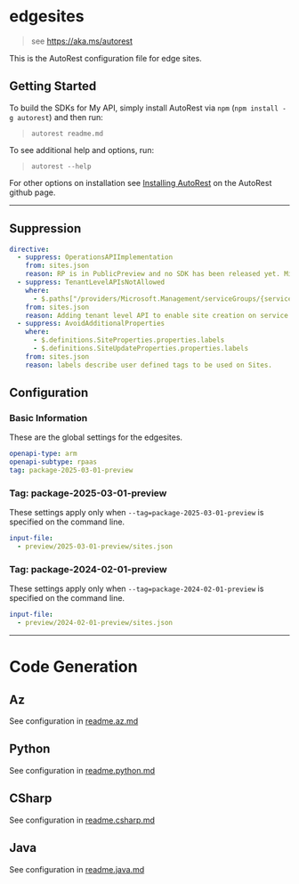 # edgesites

> see https://aka.ms/autorest

This is the AutoRest configuration file for edge sites.

## Getting Started

To build the SDKs for My API, simply install AutoRest via `npm` (`npm install -g autorest`) and then run:

> `autorest readme.md`

To see additional help and options, run:

> `autorest --help`

For other options on installation see [Installing AutoRest](https://aka.ms/autorest/install) on the AutoRest github page.

---
## Suppression

``` yaml
directive:
  - suppress: OperationsAPIImplementation
    from: sites.json
    reason: RP is in PublicPreview and no SDK has been released yet. Microsoft.Edge RP consist of multiple resources which are owned/maintained by different teams, so we follow folder structure for Service Group (explained here https://github.com/Azure/azure-rest-api-specs-pr/tree/RPSaaSMaster?tab=readme-ov-file#folder-structure-for-service-group). We do have operations api exposed from common-location/folder (https://github.com/Azure/azure-rest-api-specs-pr/blob/RPSaaSMaster/specification/edge/resource-manager/Microsoft.Edge/edge/preview/2024-02-01-preview/operations.json#L46C5-L46C43) so every resource need not expose it separately. There has been open issue [Avocado] Support service group folder scenario azure-sdk-tools#6201 for the same.
  - suppress: TenantLevelAPIsNotAllowed
    where:
      - $.paths["/providers/Microsoft.Management/serviceGroups/{servicegroupName}/providers/Microsoft.Edge/sites/{siteName}"]
    from: sites.json
    reason: Adding tenant level API to enable site creation on service groups, have got the case reviewed from ARM and PAS team as per documentation
  - suppress: AvoidAdditionalProperties
    where:
      - $.definitions.SiteProperties.properties.labels
      - $.definitions.SiteUpdateProperties.properties.labels
    from: sites.json
    reason: labels describe user defined tags to be used on Sites.
```

## Configuration

### Basic Information

These are the global settings for the edgesites.

```yaml
openapi-type: arm
openapi-subtype: rpaas
tag: package-2025-03-01-preview
```

### Tag: package-2025-03-01-preview

These settings apply only when `--tag=package-2025-03-01-preview` is specified on the command line.

```yaml $(tag) == 'package-2023-03-01-preview'
input-file:
  - preview/2025-03-01-preview/sites.json
```

### Tag: package-2024-02-01-preview

These settings apply only when `--tag=package-2024-02-01-preview` is specified on the command line.

```yaml $(tag) == 'package-2024-02-01-preview'
input-file:
  - preview/2024-02-01-preview/sites.json
```
---

# Code Generation

## Az

See configuration in [readme.az.md](./readme.az.md)

## Python

See configuration in [readme.python.md](./readme.python.md)

## CSharp

See configuration in [readme.csharp.md](./readme.csharp.md)

## Java

See configuration in [readme.java.md](./readme.java.md)
